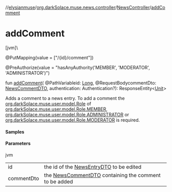 //[elysianmuse](../../../index.md)/[org.darkSolace.muse.news.controller](../index.md)/[NewsController](index.md)/[addComment](add-comment.md)

# addComment

[jvm]\

@PutMapping(value = [&quot;/{id}/comment&quot;])

@PreAuthorize(value = &quot;hasAnyAuthority('MEMBER', 'MODERATOR', 'ADMINISTRATOR')&quot;)

fun [addComment](add-comment.md)(
@PathVariableid: [Long](https://kotlinlang.org/api/latest/jvm/stdlib/kotlin/-long/index.html),
@RequestBodycommentDto: [NewsCommentDTO](../../org.darkSolace.muse.news.model.dto/-news-comment-d-t-o/index.md),
authentication: Authentication?):
ResponseEntity&lt;[Unit](https://kotlinlang.org/api/latest/jvm/stdlib/kotlin/-unit/index.html)&gt;

Adds a comment to a news entry. To add a comment
the [org.darkSolace.muse.user.model.Role](../../org.darkSolace.muse.user.model/-role/index.md)
of [org.darkSolace.muse.user.model.Role.MEMBER](../../org.darkSolace.muse.user.model/-role/-m-e-m-b-e-r/index.md), [org.darkSolace.muse.user.model.Role.ADMINISTRATOR](../../org.darkSolace.muse.user.model/-role/-a-d-m-i-n-i-s-t-r-a-t-o-r/index.md)
or [org.darkSolace.muse.user.model.Role.MODERATOR](../../org.darkSolace.muse.user.model/-role/-m-o-d-e-r-a-t-o-r/index.md)
is required.

#### Samples

#### Parameters

jvm

|            |                                                                                                                                |
|------------|--------------------------------------------------------------------------------------------------------------------------------|
| id         | the id of the [NewsEntryDTO](../../org.darkSolace.muse.news.model.dto/-news-entry-d-t-o/index.md) to be edited                 |
| commentDto | the [NewsCommentDTO](../../org.darkSolace.muse.news.model.dto/-news-comment-d-t-o/index.md) containing the comment to be added |
